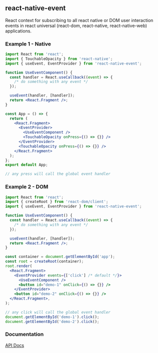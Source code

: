 ## react-native-event

React context for subscribing to all react native or DOM user interaction events in react universal (react-dom, react-native, react-native-web) applications.

### Example 1 - Native

```jsx
import React from 'react';
import { TouchableOpacity } from 'react-native';
import { useEvent, EventProvider } from 'react-native-event';

function UseEventComponent() {
  const handler = React.useCallback((event) => {
    /* do something with any event */
  });

  useEvent(handler, [handler]);
  return <React.Fragment />;
}

const App = () => {
  return (
    <React.Fragment>
      <EventProvider>
        <UseEventComponent />
        <TouchableOpacity onPress={() => {}} />
      </EventProvider>
      <TouchableOpacity onPress={() => {}} />
    </React.Fragment>
  );
};
export default App;

// any press will call the global event handler
```

### Example 2 - DOM

```jsx
import React from 'react';
import { createRoot } from 'react-dom/client';
import { useEvent, EventProvider } from 'react-native-event';

function UseEventComponent() {
  const handler = React.useCallback((event) => {
    /* do something with any event */
  });

  useEvent(handler, [handler]);
  return <React.Fragment />;
}

const container = document.getElementById('app');
const root = createRoot(container);
root.render(
  <React.Fragment>
    <EventProvider events={['click'] /* default */}>
      <UseEventComponent />
      <button id="demo-1" onClick={() => {}} />
    </EventProvider>
    <button id="demo-2" onClick={() => {}} />
  </React.Fragment>,
);

// any click will call the global event handler
document.getElementById('demo-1').click();
document.getElementById('demo-2').click();
```

### Documentation

[API Docs](https://kmalakoff.github.io/react-native-event/)
